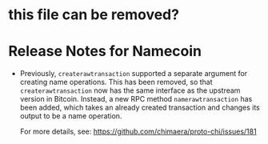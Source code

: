 # this file can be removed?

# Release Notes for Namecoin

- Previously, `createrawtransaction` supported a separate argument for creating
  name operations.  This has been removed, so that `createrawtransaction` now
  has the same interface as the upstream version in Bitcoin.  Instead, a new
  RPC method `namerawtransaction` has been added, which takes an already created
  transaction and changes its output to be a name operation.

  For more details, see: https://github.com/chimaera/proto-chi/issues/181
